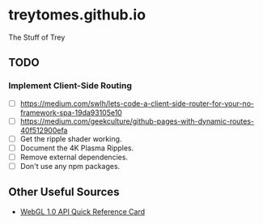 # treytomes.github.io
The Stuff of Trey

## TODO

### Implement Client-Side Routing
- [ ] https://medium.com/swlh/lets-code-a-client-side-router-for-your-no-framework-spa-19da93105e10
- [ ] https://medium.com/geekculture/github-pages-with-dynamic-routes-40f512900efa
- [ ] Get the ripple shader working.
- [ ] Document the 4K Plasma Ripples.
- [ ] Remove external dependencies.
- [ ] Don't use any npm packages.

## Other Useful Sources
* [WebGL 1.0 API Quick Reference Card](http://learnwebgl.brown37.net/12_shader_language/documents/webgl-reference-card-1_0.pdf)